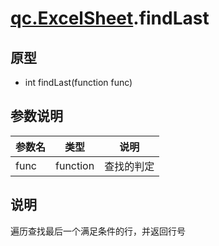 # [qc.ExcelSheet](ExcelSheet.md).findLast

## 原型
* int findLast(function func)

## 参数说明
| 参数名 | 类型 | 说明 |
| ------------- | ------------- | -------------|
| func | function | 查找的判定 |

## 说明
遍历查找最后一个满足条件的行，并返回行号
